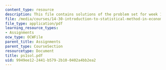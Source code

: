 ```yaml
---
content_type: resource
description: This file contains solutions of the problem set for week 1.
file: /media/courses/14-30-introduction-to-statistical-method-in-economics-spring-2006/9949ee122441b5792b100402a4bb2ea2_ps1sol.pdf
file_type: application/pdf
learning_resource_types:
- Assignments
ocw_type: OCWFile
parent_title: Assignments
parent_type: CourseSection
resourcetype: Document
title: ps1sol.pdf
uid: 9949ee12-2441-b579-2b10-0402a4bb2ea2
---
```

